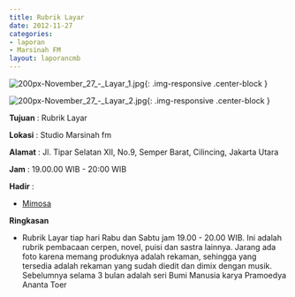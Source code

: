 ```yaml
---
title: Rubrik Layar
date: 2012-11-27
categories:
- laporan
- Marsinah FM
layout: laporancmb
---
```



![200px-November_27_-_Layar_1.jpg](/uploads/200px-November_27_-_Layar_1.jpg){: .img-responsive .center-block }

![200px-November_27_-_Layar_2.jpg](/uploads/200px-November_27_-_Layar_2.jpg){: .img-responsive .center-block }


**Tujuan** : Rubrik Layar 

**Lokasi** : Studio Marsinah fm 

**Alamat** : Jl. Tipar Selatan XII, No.9, Semper Barat, Cilincing, Jakarta Utara 

**Jam** : 19.00.00 WIB - 20:00 WIB 

**Hadir** :
* [Mimosa](http://wiki.ciptamedia.org/wiki/Mimosa)

**Ringkasan**  
* Rubrik Layar tiap hari Rabu dan Sabtu jam 19.00 - 20.00 WIB. Ini adalah rubrik pembacaan cerpen, novel, puisi dan sastra lainnya. Jarang ada foto karena memang produknya adalah rekaman, sehingga yang tersedia adalah rekaman yang sudah diedit dan dimix dengan musik. Sebelumnya selama 3 bulan adalah seri Bumi Manusia karya Pramoedya Ananta Toer 
